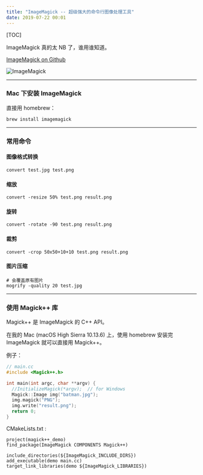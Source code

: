 ```yaml
---
title: "ImageMagick -- 超级强大的命令行图像处理工具"
date: 2019-07-22 00:01
---
```


[TOC]

ImageMagick 真的太 NB 了，谁用谁知道。

[ImageMagick on Github](https://github.com/ImageMagick/ImageMagick)

![ImageMagick](https://camo.githubusercontent.com/acf344955c86740b774c626ab9e142af90397452/68747470733a2f2f696d6167656d616769636b2e6f72672f696d6167652f77697a6172642e706e67)


---

### Mac 下安装 ImageMagick

直接用 homebrew：

```
brew install imagemagick
```

---

### 常用命令

#### 图像格式转换

```
convert test.jpg test.png
```

#### 缩放

```
convert -resize 50% test.png result.png
```

#### 旋转

```
convert -rotate -90 test.png result.png
```

#### 裁剪

```
convert -crop 50x50+10+10 test.png result.png
```

#### 图片压缩

```
# 会覆盖原有图片
mogrify -quality 20 test.jpg
```

---

### 使用 Magick++ 库

Magick++ 是 ImageMagick 的 C++ API。

在我的 Mac (macOS High Sierra 10.13.6) 上，使用 homebrew 安装完 ImageMagick 就可以直接用 Magick++。

例子：

```cpp
// main.cc
#include <Magick++.h>

int main(int argc, char **argv) {
  //InitializeMagick(*argv);  // for Windows
  Magick::Image img("batman.jpg");
  img.magick("PNG");
  img.write("result.png");
  return 0;
}
```

CMakeLists.txt :

```
project(magick++_demo)
find_package(ImageMagick COMPONENTS Magick++)

include_directories(${ImageMagick_INCLUDE_DIRS})
add_executable(demo main.cc)
target_link_libraries(demo ${ImageMagick_LIBRARIES})
```
